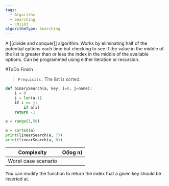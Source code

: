 ```yaml
---
tags:
  - Algorithm
  - Searching
  - CM1103
algorithmType: Searching
---
```

A [[divide and conquer]] algorithm.
Works by eliminating half of the potential options each time but checking to see if the value in the middle of the list is greater than or less the index in the middle of the available options. Can be programmed using either iteration or recursion.

#ToDo Finish

> `Prequisits:` The list is sorted.
```python
def binarySearch(a, key, i=0, j=none):
	i = 0
	j = len(a-1)
	if i >= j:
		if a[i]
	return -1

a = range(1,50)

a = sorted(a)
print(linearSearch(a, 7))
print(linearSearch(a, 0))
```

| Complexity          | O(log n) |
| ------------------- | -------- |
| Worst case scenario |          |

You can modify the function to return the index that a given key should be inserted at.